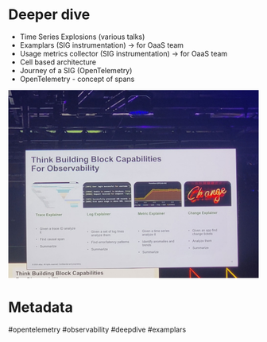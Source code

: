 # Deeper dive
* Time Series Explosions (various talks)
* Examplars (SIG instrumentation) -> for OaaS team
* Usage metrics collector (SIG instrumentation) -> for OaaS team
* Cell based architecture
* Journey of a SIG (OpenTelemetry) 
* OpenTelemetry - concept of spans

![Building Blocks](../attachments/20250402_095141.jpg)

# Metadata
#opentelemetry #observability #deepdive #examplars